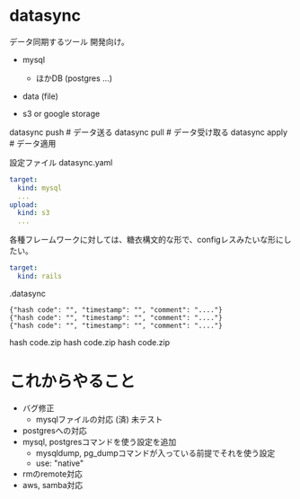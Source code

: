 # datasync

データ同期するツール
開発向け。

- mysql
  - ほかDB (postgres ...)
- data (file)

- s3 or google storage

datasync push # データ送る
datasync pull # データ受け取る
datasync apply # データ適用

設定ファイル
datasync.yaml
```yaml
target:
  kind: mysql
  ...
upload:
  kind: s3
  ...
```

各種フレームワークに対しては、糖衣構文的な形で、configレスみたいな形にしたい。
```yaml
target:
  kind: rails
```

.datasync
```jsonl
{"hash code": "", "timestamp": "", "comment": "...."}
{"hash code": "", "timestamp": "", "comment": "...."}
{"hash code": "", "timestamp": "", "comment": "...."}
```
hash code.zip
hash code.zip
hash code.zip


# これからやること

- バグ修正
  - mysqlファイルの対応 (済) 未テスト
- postgresへの対応
- mysql, postgresコマンドを使う設定を追加
  - mysqldump, pg_dumpコマンドが入っている前提でそれを使う設定
  -  use: "native"
- rmのremote対応
- aws, samba対応
